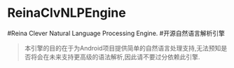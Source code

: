 ReinaClvNLPEngine
=================

#Reina Clever Natural Language Processing Engine.
#开源自然语言解析引擎

>本引擎的目的在于为Android项目提供简单的自然语言处理支持,无法预知是否将会在未来支持更高级的语法解析,因此请不要过分依赖此引擎.